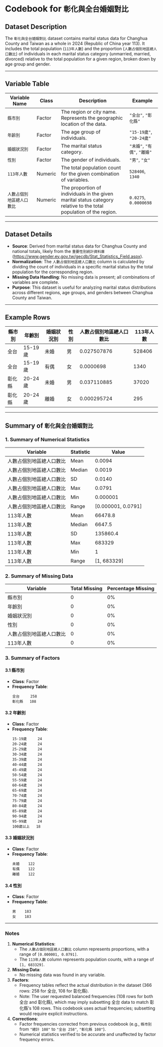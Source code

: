 # **Codebook for `彰化與全台婚姻對比`**

## **Dataset Description**
The `彰化與全台婚姻對比` dataset contains marital status data for Changhua County and Taiwan as a whole in 2024 (Republic of China year 113). It includes the total population (`113年人數`) and the proportion (`人數占個別地區總人口數比`) of individuals in each marital status category (unmarried, married, divorced) relative to the total population for a given region, broken down by age group and gender.

---

## **Variable Table**

| **Variable Name** | **Class**   | **Description**                                                                                 | **Example**                          |
|--------------------|-------------|-------------------------------------------------------------------------------------------------|--------------------------------------|
| `縣市別`           | Factor      | The region or city name. Represents the geographic location of the data.                       | `"全台"`, `"彰化縣"`                 |
| `年齡別`           | Factor      | The age group of individuals.                                                                 | `"15-19歲"`, `"20-24歲"`            |
| `婚姻狀況別`       | Factor      | The marital status category.                                                                  | `"未婚"`, `"有偶"`, `"離婚"`         |
| `性別`             | Factor      | The gender of individuals.                                                                    | `"男"`, `"女"`                       |
| `113年人數`        | Numeric     | The total population count for the given combination of variables.                           | `528406`, `1340`                    |
| `人數占個別地區總人口數比` | Numeric     | The proportion of individuals in the given marital status category relative to the total population of the region. | `0.0275`, `0.0000698` |

---

## **Dataset Details**
- **Source**: Derived from marital status data for Changhua County and national totals, likely from the `重要性別統計資料庫` (https://www.gender.ey.gov.tw/gecdb/Stat_Statistics_Field.aspx).
- **Normalization**: The `人數占個別地區總人口數比` column is calculated by dividing the count of individuals in a specific marital status by the total population for the corresponding region.
- **Missing Data Handling**: No missing data is present; all combinations of variables are complete.
- **Purpose**: This dataset is useful for analyzing marital status distributions across different regions, age groups, and genders between Changhua County and Taiwan.

---

## **Example Rows**

| 縣市別   | 年齡別     | 婚姻狀況別 | 性別 | 人數占個別地區總人口數比 | 113年人數 |
|----------|------------|------------|------|-------------------------|-----------|
| 全台     | 15-19歲    | 未婚       | 男   | 0.027507876             | 528406    |
| 全台     | 15-19歲    | 有偶       | 女   | 0.0000698               | 1340      |
| 彰化縣   | 20-24歲    | 未婚       | 男   | 0.037110885             | 37020     |
| 彰化縣   | 20-24歲    | 離婚       | 女   | 0.000295724             | 295       |

---

## **Summary of `彰化與全台婚姻對比`**

### **1. Summary of Numerical Statistics**

| **Variable** | **Statistic** | **Value**                                   |
|--------------|---------------|---------------------------------------------|
| 人數占個別地區總人口數比 | Mean          | 0.0094                                      |
| 人數占個別地區總人口數比 | Median        | 0.0019                                      |
| 人數占個別地區總人口數比 | SD            | 0.0140                                      |
| 人數占個別地區總人口數比 | Max           | 0.0791                                      |
| 人數占個別地區總人口數比 | Min           | 0.000001                                    |
| 人數占個別地區總人口數比 | Range         | [0.000001, 0.0791]                         |
| 113年人數    | Mean          | 66478.8                                     |
| 113年人數    | Median        | 6647.5                                      |
| 113年人數    | SD            | 135860.4                                    |
| 113年人數    | Max           | 683329                                      |
| 113年人數    | Min           | 1                                           |
| 113年人數    | Range         | [1, 683329]                                 |

### **2. Summary of Missing Data**

| **Variable**   | **Total Missing** | **Percentage Missing** |
|----------------|-------------------|-------------------------|
| 縣市別         | 0                 | 0%                      |
| 年齡別         | 0                 | 0%                      |
| 婚姻狀況別     | 0                 | 0%                      |
| 性別           | 0                 | 0%                      |
| 人數占個別地區總人口數比 | 0                 | 0%                      |
| 113年人數      | 0                 | 0%                      |

### **3. Summary of Factors**

#### **3.1 縣市別**
- **Class**: Factor
- **Frequency Table**:
  ```
  全台     258
  彰化縣   108
  ```

#### **3.2 年齡別**
- **Class**: Factor
- **Frequency Table**:
  ```
  15-19歲     24
  20-24歲     24
  25-29歲     24
  30-34歲     24
  35-39歲     24
  40-44歲     24
  45-49歲     24
  50-54歲     24
  55-59歲     24
  60-64歲     24
  65-69歲     24
  70-74歲     24
  75-79歲     24
  80-84歲     24
  85-89歲     24
  90-94歲     24
  95-99歲     24
  100歲以上   18
  ```

#### **3.3 婚姻狀況別**
- **Class**: Factor
- **Frequency Table**:
  ```
  未婚    122
  有偶    122
  離婚    122
  ```

#### **3.4 性別**
- **Class**: Factor
- **Frequency Table**:
  ```
  男    183
  女    183
  ```

---

### **Notes**
1. **Numerical Statistics**:
   - The `人數占個別地區總人口數比` column represents proportions, with a range of `[0.000001, 0.0791]`.
   - The `113年人數` column represents population counts, with a range of `[1, 683329]`.
2. **Missing Data**:
   - No missing data was found in any variable.
3. **Factors**:
   - Frequency tables reflect the actual distribution in the dataset (366 rows: 258 for 全台, 108 for 彰化縣).
   - Note: The user requested balanced frequencies (108 rows for both 全台 and 彰化縣), which may imply subsetting 全台 data to match 彰化縣’s 108 rows. This codebook uses actual frequencies; subsetting would require explicit instructions.
4. **Corrections**:
   - Factor frequencies corrected from previous codebook (e.g., `縣市別` from `"總計 108"` to `"全台 258"`, `"彰化縣 108"`).
   - Numerical statistics verified to be accurate and unaffected by factor frequency errors.